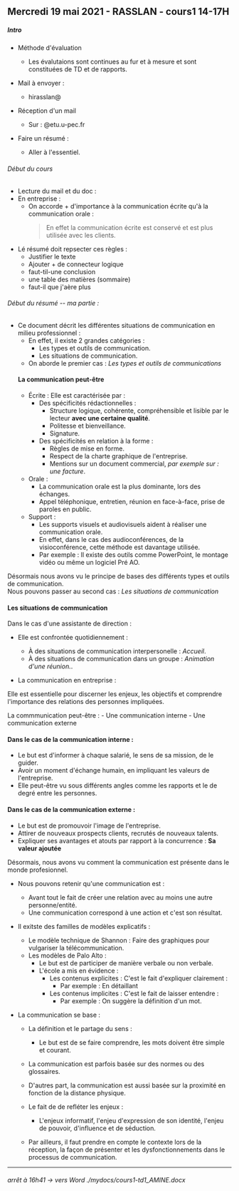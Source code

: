## Mercredi 19 mai 2021 - RASSLAN - cours1 14-17H

##### Intro 
- Méthode d'évaluation
    - Les évalutaions sont continues au fur et à mesure et sont constituées de TD et de rapports.
- Mail à envoyer :
     - hirasslan@

-  Réception d'un mail 
    - Sur : @etu.u-pec.fr
    <!-- -  -->

-  Faire un résumé :
    - Aller à l'essentiel.
    <!-- -  -->
<!-- -  -->
<!-- -  -->


###### Début du cours 

- Lecture du mail et du doc :
    <!-- -  -->
    <!-- -  -->
- En entreprise :
    - On accorde + d'importance à la communication écrite qu'à la communication orale :
        > En effet la communication écrite est conservé et est plus utilisée avec les clients. 
- Lé résumé doit repsecter ces règles :
    - Justifier le texte
    - Ajouter + de connecteur logique
    - faut-til-une conclusion
    - une table des matières (sommaire)
    - faut-il que j'aère plus
###### Début du résumé -- ma partie :


 
- Ce document décrit les différentes situations de communication en milieu professionnel :
    - En effet, il existe 2 grandes catégories :
        - Les types et outils de communication.
        - Les situations de communication.
    - On aborde le premier cas : *Les types et outils de communications*
    ####  La communication peut-être
    - Écrite : Elle est caractérisée par :
        - Des spécificités rédactionnelles : 
            - Structure logique, cohérente, compréhensible et lisible par le lecteur **avec une certaine qualité**.
            - Politesse et bienveillance.
            - Signature.
        - Des spécificités en relation à la forme :
            - Règles de mise en forme.
            - Respect de la charte graphique de l'entreprise.
            - Mentions sur un document commercial, *par exemple sur : une facture*.
    - Orale :
        - La communication orale est la plus dominante, lors des échanges.
        - Appel téléphonique, entretien, réunion en face-à-face, prise de paroles en public.
    - Support : 
        - Les supports visuels et audiovisuels aident à réaliser une communication orale.
        - En effet, dans le cas des audioconférences, de la visioconférence, cette méthode est davantage utilisée.
        - Par exemple : Il existe des outils comme PowerPoint, le montage vidéo ou même un logiciel Pré AO.



Désormais nous avons vu le principe de bases des différents types et outils de communication.  
Nous pouvons passer au second cas : *Les situations de communication*
#### Les situations de communication

Dans le cas d'une assistante de direction :
- Elle est confrontée quotidiennement :
    - À des situations de communication interpersonelle : *Accueil*.
    - À des situations de communication dans un groupe : *Animation d'une réunion.*.



- La communication en entreprise :

Elle est essentielle pour discerner les enjeux, les objectifs et comprendre l'importance des relations des personnes impliquées.
 
La commmunication peut-être :
    -  Une communication interne
    -  Une communication externe
    
#### Dans le cas de la communication interne :
- Le but est d'informer à chaque salarié, le sens de sa mission, de le guider.
- Avoir un moment d'échange humain, en impliquant les valeurs de l'entreprise.
- Elle peut-être vu sous différents angles comme les rapports et le de degré entre les personnes.



#### Dans le cas de la communication externe :
- Le but est de promouvoir l'image de l'entreprise.
- Attirer de nouveaux prospects clients, recrutés de nouveaux talents.
- Expliquer ses avantages et atouts par rapport à la concurrence : **Sa valeur ajoutée**




Désormais, nous avons vu comment la communication est présente dans le monde profesionnel.



- Nous pouvons retenir qu'une communication est :
    - Avant tout le fait de créer une relation avec au moins une autre personne/entité.
    - Une communication correspond à une action et c'est son résultat.

- Il exitste des familles de modèles explicatifs :
    - Le modèle technique de Shannon : Faire des graphiques pour vulgariser la télécommunication.
    - Les modèles de Palo Alto :
        - Le but est de participer de manière verbale ou non verbale.
        -  L'école a mis en évidence : 
            - Les contenus explicites : C'est le fait d'expliquer clairement : 
                - Par exemple : En détaillant
            - Les contenus implicites : C'est le fait de laisser entendre : 
                - Par exemple : On suggère la définition d'un mot.

- La communication se base :
    - La définition et le partage du sens : 
        - Le but est de se faire comprendre, les mots doivent être simple et courant.


    - La communication est parfois basée sur des normes ou des glossaires.
    - D'autres part, la communication est aussi basée sur la proximité en fonction de la distance physique.
    - Le fait de de refléter les enjeux : 
        - L'enjeux informatif, l'enjeu d'expression de son identité, l'enjeu de pouvoir, d'influence et de séduction.
    

    - Par ailleurs, il faut prendre en compte le contexte lors de la réception, la façon de présenter et les dysfonctionnements dans le processus de communication.  

----------------

 ###### arrêt à 16h41 -> vers Word ./mydocs/cours1-td1_AMINE.docx